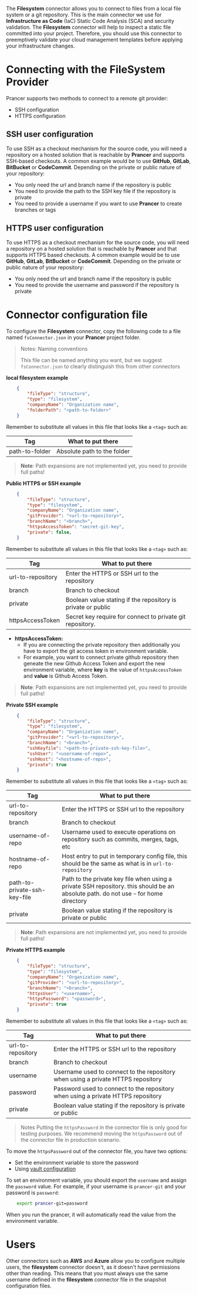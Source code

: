 The **Filesystem** connector allows you to connect to files from a local file system or a git repository. This is the main connector we use for **Infrastructure as Code** (IaC) Static Code Analysis (SCA) and security validation. The **Filesystem** connector will help to inspect a static file committed into your project. Therefore, you should use this connector to preemptively validate your cloud management templates before applying your infrastructure changes.

# Connecting with the FileSystem Provider
Prancer supports two methods to connect to a remote git provider:

* SSH configuration
* HTTPS configuration
 
## SSH user configuration

To use SSH as a checkout mechanism for the source code, you will need a repository on a hosted solution that is reachable by **Prancer** and supports SSH-based checkouts. A common example would be to use **GitHub**, **GitLab**, **BitBucket** or **CodeCommit**. Depending on the private or public nature of your repository:

* You only need the url and branch name if the repository is public
* You need to provide the path to the SSH key file if the repository is private
* You need to provide a username if you want to use **Prancer** to create branches or tags

## HTTPS user configuration

To use HTTPS as a checkout mechanism for the source code, you will need a repository on a hosted solution that is reachable by **Prancer** and that supports HTTPS based checkouts. A common example would be to use **GitHub**, **GitLab**, **BitBucket** or **CodeCommit**. Depending on the private or public nature of your repository:

* You only need the url and branch name if the repository is public
* You need to provide the username and password if the repository is private

# Connector configuration file

To configure the **Filesystem** connector, copy the following code to a file named `fsConnector.json` in your **Prancer** project folder.

> <NoteTitle>Notes: Naming conventions</NoteTitle>
>
> This file can be named anything you want, but we suggest `fsConnector.json` to clearly distinguish this from other connectors

**local filesystem example**

```json
    {
        "fileType": "structure",
        "type": "filesystem",
        "companyName": "Organization name",
        "folderPath": "<path-to-folder>"
    }
```

Remember to substitute all values in this file that looks like a `<tag>` such as:

| Tag | What to put there |
|-----|-------------------|
| path-to-folder | Absolute path to the folder  |

> **Note**: Path expansions are not implemented yet, you need to provide full paths!

**Public HTTPS or SSH example**

```json
    {
        "fileType": "structure",
        "type": "filesystem",
        "companyName": "Organization name",
        "gitProvider": "<url-to-repository>",
        "branchName": "<branch>",
        "httpsAccessToken": "secret-git-key",
        "private": false,
    }
```

Remember to substitute all values in this file that looks like a `<tag>` such as:

| Tag | What to put there |
|-----|-------------------|
| url-to-repository | Enter the HTTPS or SSH url to the repository |
| branch | Branch to checkout |
| private | Boolean value stating if the repository is private or public |
| httpsAccessToken | Secret key require for connect to private git repository. |

* **httpsAccessToken:**
    - If you are connecting the private repository then additionally you have to export the git access token in environment variable. 
    - For example, you want to connect private github repository then geneate the new Github Access Token and export the new environment variable, where **key** is the value of `httpsAccessToken` and **value** is Github Access Token.

> **Note**: Path expansions are not implemented yet, you need to provide full paths!


**Private SSH example** 

```json
    {
        "fileType": "structure",
        "type": "filesystem",
        "companyName": "Organization name",
        "gitProvider": "<url-to-repository>",
        "branchName": "<branch>",
        "sshKeyfile": "<path-to-private-ssh-key-file>",
        "sshUser": "<username-of-repo>",
        "sshHost": "<hostname-of-repo>",
        "private": true
    }
```

Remember to substitute all values in this file that looks like a `<tag>` such as:

| Tag | What to put there |
|-----|-------------------|
| url-to-repository | Enter the HTTPS or SSH url to the repository |
| branch | Branch to checkout |
| username-of-repo | Username used to execute operations on repository such as commits, merges, tags, etc |
| hostname-of-repo | Host entry to put in temporary config file, this should be the same as what is in `url-to-repository` |
| path-to-private-ssh-key-file | Path to the private key file when using a private SSH repository. this should be an absolute path. do not use `~` for home directory |
| private | Boolean value stating if the repository is private or public |

> **Note**: Path expansions are not implemented yet, you need to provide full paths!

**Private HTTPS example**

```json
    {
        "fileType": "structure",
        "type": "filesystem",
        "companyName": "Organization name",
        "gitProvider": "<url-to-repository>",
        "branchName": "<branch>",
        "httpsUser": "<username>",
        "httpsPassword": "<password>",
        "private": true
    }
```

Remember to substitute all values in this file that looks like a `<tag>` such as:

| Tag | What to put there |
|-----|-------------------|
| url-to-repository | Enter the HTTPS or SSH url to the repository |
| branch | Branch to checkout |
| username | Username used to connect to the repository when using a private HTTPS repository |
| password | Password used to connect to the repository when using a private HTTPS repository |
| private | Boolean value stating if the repository is private or public |


> <NoteTitle>Notes</NoteTitle>
> Putting the `httpsPassword` in the connector file is only good for testing purposes. We recommend moving the `httpsPassword` out of the connector file in production scenario. 

To move the `httpsPassword` out of the connector file, you have two options:

* Set the environment variable to store the password
* Using [vault configuration][vault-config]

To set an environment variable, you should export the `username` and assign the `password` value. For example, if your username is `prancer-git` and your password is `password`:

```bash
    export prancer-git=password
```

When you run the prancer, it will automatically read the value from the environment variable.

# Users

Other connectors such as **AWS** and **Azure** allow you to configure multiple users, the **filesystem** connector doesn't, as it doesn't have permissions other than reading. This means that you must always use the same username defined in the **filesystem** connector file in the snapshot configuration files.

<!-- All Links from this page -->
[vault-config]: ../configuration/secrets.md
